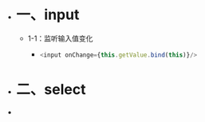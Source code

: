 - # 一、input
	- 1-1：监听输入值变化
		- ```js
		  <input onChange={this.getValue.bind(this)}/>
		  
		  
		  ```
- # 二、select
-